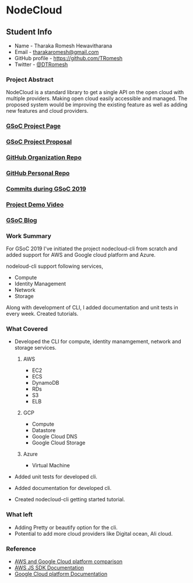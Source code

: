 # NodeCloud

## Student Info

* Name - Tharaka Romesh Hewavitharana
* Email - tharakaromesh@gmail.com
* GitHub profile - https://github.com/TRomesh
* Twitter - [@DTRomesh](https://twitter.com/DTRomesh)

### Project Abstract

NodeCloud is a standard library to get a single API on the open cloud with multiple providers. Making open cloud easily accessible and managed. The proposed system would be improving the existing feature as well as adding new features and cloud providers.

### [GSoC Project Page](https://summerofcode.withgoogle.com/projects/#5556288790986752)

### [GSoC Project Proposal](https://docs.google.com/document/d/1ForylQD_kBKUZQbO458xy91bT_LxoE1Z9GmCuz1SufY)

### [GitHub Organization Repo](https://github.com/cloudlibz/nodecloud-cli)

### [GitHub Personal Repo](https://github.com/TRomesh/nodecloud-cli)

### [Commits during GSoC 2019](https://github.com/cloudlibz/nodecloud-cli/commits/master?author=TRomesh)

### [Project Demo Video](https://www.youtube.com/watch?v=A8UAJluShPE)

### [GSoC Blog](https://medium.com/nodecloud)

### Work Summary

For GSoC 2019 I've initiated the project nodecloud-cli from scratch and added support for AWS and Google cloud platform and Azure.

nodeloud-cli support following services,
- Compute
- Identity Management
- Network
- Storage

Along with development of CLI, I added documentation and unit tests in every week.
Created tutorials.


### What Covered

- Developed the CLI for compute, identity manamgement, network and storage services.

	1. AWS
		- EC2
		- ECS
		- DynamoDB
		- RDs
		- S3
		- ELB
	2. GCP
		- Compute
		- Datastore
		- Google Cloud DNS
		- Google Cloud Storage

	3. Azure
		- Virtual Machine


- Added unit tests for developed cli.
- Added documentation for developed cli.
- Created nodecloud-cli getting started tutorial.

### What left

- Adding Pretty or beautify option for the cli.
- Potential to add more cloud providers like Digital ocean, Ali cloud.

### Reference

- [AWS and Google Cloud platform comparison](https://cloud.google.com/docs/compare/aws/)
- [AWS JS SDK Documentation](http://docs.aws.amazon.com/AWSJavaScriptSDK/latest/AWS.html)
- [Google Cloud platform Documentation](https://googlecloudplatform.github.io/google-cloud-node/)
